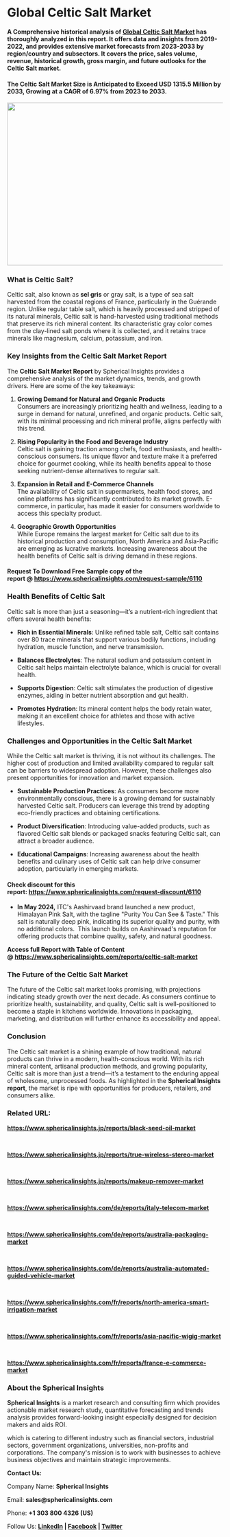 <h1 class="news-post-title">Global Celtic Salt Market</h1>
<p><strong>A Comprehensive historical analysis of&nbsp;<a href="https://www.sphericalinsights.com/reports/celtic-salt-market" target="_blank" rel="noopener">Global Celtic Salt Market</a>&nbsp;has thoroughly analyzed in this report. It offers data and insights from 2019-2022, and provides extensive market forecasts from 2023-2033 by region/country and subsectors. It covers the price, sales volume, revenue, historical growth, gross margin, and future outlooks for the Celtic Salt market.</strong></p>
<h4><strong>The Celtic Salt Market Size is Anticipated to Exceed USD 1315.5 Million by 2033, Growing at a CAGR of 6.97% from 2023 to 2033.</strong></h4>
<p><strong><img src="https://www.sphericalinsights.com/images/rd/celtic-salt-market.png" alt="" width="650" height="379" /></strong></p>
<h3><strong>What is Celtic Salt?</strong></h3>
<p>Celtic salt, also known as&nbsp;<strong>sel gris</strong>&nbsp;or gray salt, is a type of sea salt harvested from the coastal regions of France, particularly in the Gu&eacute;rande region. Unlike regular table salt, which is heavily processed and stripped of its natural minerals, Celtic salt is hand-harvested using traditional methods that preserve its rich mineral content. Its characteristic gray color comes from the clay-lined salt ponds where it is collected, and it retains trace minerals like magnesium, calcium, potassium, and iron.</p>
<h3><strong>Key Insights from the Celtic Salt Market Report</strong></h3>
<p>The&nbsp;<strong>Celtic Salt Market Report</strong>&nbsp;by Spherical Insights provides a comprehensive analysis of the market dynamics, trends, and growth drivers. Here are some of the key takeaways:</p>
<ol start="1">
<li>
<p><strong>Growing Demand for Natural and Organic Products</strong><br />Consumers are increasingly prioritizing health and wellness, leading to a surge in demand for natural, unrefined, and organic products. Celtic salt, with its minimal processing and rich mineral profile, aligns perfectly with this trend.</p>
</li>
<li>
<p><strong>Rising Popularity in the Food and Beverage Industry</strong><br />Celtic salt is gaining traction among chefs, food enthusiasts, and health-conscious consumers. Its unique flavor and texture make it a preferred choice for gourmet cooking, while its health benefits appeal to those seeking nutrient-dense alternatives to regular salt.</p>
</li>
<li>
<p><strong>Expansion in Retail and E-Commerce Channels</strong><br />The availability of Celtic salt in supermarkets, health food stores, and online platforms has significantly contributed to its market growth. E-commerce, in particular, has made it easier for consumers worldwide to access this specialty product.</p>
</li>
<li>
<p><strong>Geographic Growth Opportunities</strong><br />While Europe remains the largest market for Celtic salt due to its historical production and consumption, North America and Asia-Pacific are emerging as lucrative markets. Increasing awareness about the health benefits of Celtic salt is driving demand in these regions.</p>
</li>
</ol>
<h4>Request To Download Free Sample copy of the report&nbsp;@&nbsp;<a href="https://www.sphericalinsights.com/request-sample/6110">https://www.sphericalinsights.com/request-sample/6110</a></h4>
<h3><strong>Health Benefits of Celtic Salt</strong></h3>
<p>Celtic salt is more than just a seasoning&mdash;it&rsquo;s a nutrient-rich ingredient that offers several health benefits:</p>
<ul>
<li>
<p><strong>Rich in Essential Minerals</strong>: Unlike refined table salt, Celtic salt contains over 80 trace minerals that support various bodily functions, including hydration, muscle function, and nerve transmission.</p>
</li>
<li>
<p><strong>Balances Electrolytes</strong>: The natural sodium and potassium content in Celtic salt helps maintain electrolyte balance, which is crucial for overall health.</p>
</li>
<li>
<p><strong>Supports Digestion</strong>: Celtic salt stimulates the production of digestive enzymes, aiding in better nutrient absorption and gut health.</p>
</li>
<li>
<p><strong>Promotes Hydration</strong>: Its mineral content helps the body retain water, making it an excellent choice for athletes and those with active lifestyles.</p>
</li>
</ul>
<h3><strong>Challenges and Opportunities in the Celtic Salt Market</strong></h3>
<p>While the Celtic salt market is thriving, it is not without its challenges. The higher cost of production and limited availability compared to regular salt can be barriers to widespread adoption. However, these challenges also present opportunities for innovation and market expansion.</p>
<ul>
<li>
<p><strong>Sustainable Production Practices</strong>: As consumers become more environmentally conscious, there is a growing demand for sustainably harvested Celtic salt. Producers can leverage this trend by adopting eco-friendly practices and obtaining certifications.</p>
</li>
<li>
<p><strong>Product Diversification</strong>: Introducing value-added products, such as flavored Celtic salt blends or packaged snacks featuring Celtic salt, can attract a broader audience.</p>
</li>
<li>
<p><strong>Educational Campaigns</strong>: Increasing awareness about the health benefits and culinary uses of Celtic salt can help drive consumer adoption, particularly in emerging markets.</p>
</li>
</ul>
<h4>Check discount for this report:&nbsp;<a href="https://www.sphericalinsights.com/request-discount/6110">https://www.sphericalinsights.com/request-discount/6110</a></h4>
<ul>
<li><strong>In May 2024,</strong>&nbsp;ITC's Aashirvaad brand launched a new product, Himalayan Pink Salt, with the tagline "Purity You Can See &amp; Taste." This salt is naturally deep pink, indicating its superior quality and purity, with no additional colors.&nbsp; This launch builds on Aashirvaad's reputation for offering products that combine quality, safety, and natural goodness.</li>
</ul>
<p><strong>Access full Report with Table of Content @&nbsp;<a href="https://www.sphericalinsights.com/reports/celtic-salt-market">https://www.sphericalinsights.com/reports/celtic-salt-market</a>&nbsp;</strong></p>
<h3><strong>The Future of the Celtic Salt Market</strong></h3>
<p>The future of the Celtic salt market looks promising, with projections indicating steady growth over the next decade. As consumers continue to prioritize health, sustainability, and quality, Celtic salt is well-positioned to become a staple in kitchens worldwide. Innovations in packaging, marketing, and distribution will further enhance its accessibility and appeal.</p>
<h3><strong>Conclusion</strong></h3>
<p>The Celtic salt market is a shining example of how traditional, natural products can thrive in a modern, health-conscious world. With its rich mineral content, artisanal production methods, and growing popularity, Celtic salt is more than just a trend&mdash;it&rsquo;s a testament to the enduring appeal of wholesome, unprocessed foods. As highlighted in the&nbsp;<strong>Spherical Insights report</strong>, the market is ripe with opportunities for producers, retailers, and consumers alike.</p>
<h3><strong>Related URL:</strong></h3>
<p><strong><a href="https://www.sphericalinsights.jp/reports/black-seed-oil-market">https://www.sphericalinsights.jp/reports/black-seed-oil-market</a></strong></p>
<p><strong>&nbsp;</strong></p>
<p><strong><a href="https://www.sphericalinsights.jp/reports/true-wireless-stereo-market">https://www.sphericalinsights.jp/reports/true-wireless-stereo-market</a></strong></p>
<p><strong>&nbsp;</strong></p>
<p><strong><a href="https://www.sphericalinsights.jp/reports/makeup-remover-market">https://www.sphericalinsights.jp/reports/makeup-remover-market</a></strong></p>
<p><strong>&nbsp;</strong></p>
<p><strong><a href="https://www.sphericalinsights.com/de/reports/italy-telecom-market">https://www.sphericalinsights.com/de/reports/italy-telecom-market</a></strong></p>
<p><strong>&nbsp;</strong></p>
<p><strong><a href="https://www.sphericalinsights.com/de/reports/australia-packaging-market">https://www.sphericalinsights.com/de/reports/australia-packaging-market</a></strong></p>
<p><strong>&nbsp;</strong></p>
<p><strong><a href="https://www.sphericalinsights.com/de/reports/australia-automated-guided-vehicle-market">https://www.sphericalinsights.com/de/reports/australia-automated-guided-vehicle-market</a></strong></p>
<p><strong>&nbsp;</strong></p>
<p><strong><a href="https://www.sphericalinsights.com/fr/reports/north-america-smart-irrigation-market">https://www.sphericalinsights.com/fr/reports/north-america-smart-irrigation-market</a></strong></p>
<p><strong>&nbsp;</strong></p>
<p><strong><a href="https://www.sphericalinsights.com/fr/reports/asia-pacific-wigig-market">https://www.sphericalinsights.com/fr/reports/asia-pacific-wigig-market</a></strong></p>
<p><strong>&nbsp;</strong></p>
<p><strong><a href="https://www.sphericalinsights.com/fr/reports/france-e-commerce-market">https://www.sphericalinsights.com/fr/reports/france-e-commerce-market</a></strong></p>
<h3><strong>About the Spherical Insights</strong></h3>
<p><strong>Spherical Insights</strong>&nbsp;is a market research and consulting firm which provides actionable market research study, quantitative forecasting and trends analysis provides forward-looking insight especially designed for decision makers and aids ROI.</p>
<p>which is catering to different industry such as financial sectors, industrial sectors, government organizations, universities, non-profits and corporations. The company's mission is to work with businesses to achieve business objectives and maintain strategic improvements.</p>
<p><strong>Contact Us:</strong></p>
<p>Company Name:&nbsp;<strong>Spherical Insights</strong></p>
<p>Email:&nbsp;<strong>sales@sphericalinsights.com</strong></p>
<p>Phone:&nbsp;<strong>+1 303 800 4326 (US)</strong></p>
<p>Follow Us:&nbsp;<strong><a href="https://www.linkedin.com/company/spherical-insight/"><u>LinkedIn</u></a>&nbsp;|&nbsp;<a href="https://www.facebook.com/sphericalinsights22"><u>Facebook</u></a>&nbsp;|&nbsp;<a href="https://twitter.com/SInsights_US"><u>Twitter</u></a></strong></p>
